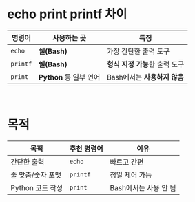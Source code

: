 #  echo print printf 차이

| 명령어      | 사용하는 곳             | 특징                  |
| -------- | ------------------ | ------------------- |
| `echo`   | **쉘(Bash)**        | 가장 간단한 출력 도구        |
| `printf` | **쉘(Bash)**        | **형식 지정 가능**한 출력 도구 |
| `print`  | **Python** 등 일부 언어 | Bash에서는 **사용하지 않음** |  
<br>


#  목적
| 목적           | 추천 명령어   | 이유             |
| ------------ | -------- | -------------- |
| 간단한 출력       | `echo`   | 빠르고 간편         |
| 줄 맞춤/숫자 포맷   | `printf` | 정밀 제어 가능       |
| Python 코드 작성 | `print`  | Bash에서는 사용 안 됨 |
